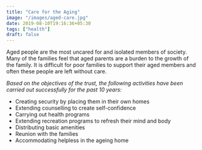 ```yaml
---
title: "Care for the Aging"
image: "/images/aged-care.jpg"
date: 2019-08-10T19:16:36+05:30
tags: ["health"]
draft: false
---
```


Aged people are the most uncared for and isolated members of society. Many of the families feel that aged parents are a burden to the growth of the family. It is difficult for poor families to support their aged members and often these people are left without care.

_Based on the objectives of the trust, the following activities have been carried out successfully for the past 10 years:_

 - Creating security by placing them in their own homes
 - Extending counselling to create self-confidence
 - Carrying out health programs
 - Extending recreation programs to refresh their mind and body
 - Distributing basic amenities
 - Reunion with the families
 - Accommodating helpless in the ageing home

